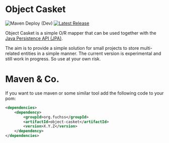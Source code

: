 # Object Casket
![Maven Deploy (Dev)](https://github.com/foxhutch/object-casket/workflows/Maven%20Deploy%20(Dev)/badge.svg)
[![Latest Release](https://img.shields.io/github/release/foxhutch/object-casket.svg)](https://github.com/foxhutch/object-casket/releases/latest)

Object Casket is a simple O/R mapper that can be used together with the [Java Persistence API (JPA)](https://docs.oracle.com/javaee/7/api/javax/persistence/package-summary.html).

The aim is to provide a simple solution for small projects to store multi-related entities in a simple manner. The current version is
experimental and still work in progress. So use at your own risk.

# Maven & Co.
If you want to use maven or some similar tool add the following code to your pom:
```xml
<dependencies>
    <dependency>
        <groupId>org.fuchss</groupId>
        <artifactId>object-casket</artifactId>
        <version>X.Y.Z</version>
    </dependency>
</dependencies>
```
